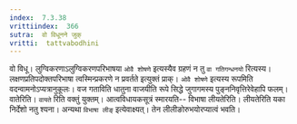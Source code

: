 ```yaml
---
index:  7.3.38
vrittiindex:  366
sutra:  वो विधूनने जुक्
vritti:  tattvabodhini 
---
```


वो विधू। लुग्विकरणाऽलुग्विकरणपरिभाषया `ओवै शोषणे` इत्यस्यैव ग्रहणं न तु `वा गतिगन्धनयो` रित्यस्य। लक्षणप्रतिपदोक्तपरिभाषा त्वस्मिन्प्रकरणे न प्रवर्तते इत्युक्तं प्राक्। `ओवै शोषणे` इत्यस्य रूपमिति वदन्वामनोऽप्यत्रानुकूलः। वज गताविति धातुना वाजयीति रूपे सिद्धे जुगागमस्य पुङ्ननिवृत्तिरेवेहापि फलम्। वातेरिति। `वायते` रिति वक्तुं युक्तम्। आत्वविधायकसूत्रं स्मारयति-- विभाषा लीयतेरिति। लीयतेरिति यका निर्देशो नतु श्यना। अन्यथा `विभाषा लीङ्` इत्येवाक्ष्यत्। तेन लीलीङोरुभयोरप्यात्वं भवति। 

